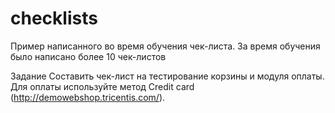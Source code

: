 # checklists
Пример написанного во время обучения чек-листа. За время обучения было написано более 10 чек-листов

Задание 
Составить чек-лист на тестирование корзины и модуля оплаты. Для оплаты используйте метод Credit card (http://demowebshop.tricentis.com/).
